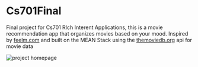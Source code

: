 # Cs701Final

Final project for Cs701 RIch Interent Applications, this is a movie recommendation app that organizes movies based on your mood. Inspired by [feelm.com](https://feelm.com/) and built on the MEAN Stack using the [themoviedb.org](https://www.themoviedb.org/) api for movie data

![project homepage]()